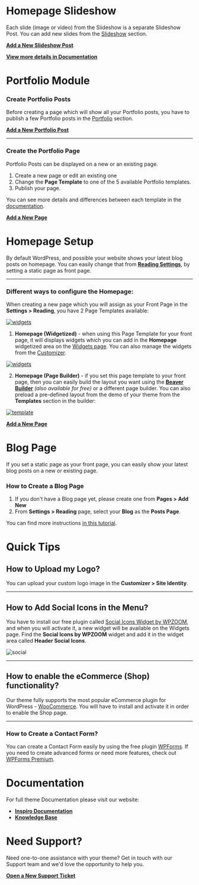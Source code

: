 # Homepage Slideshow

Each slide (image or video) from the Slideshow is a separate Slideshow Post. You can add new slides from the [Slideshow](edit.php?post_type=slider) section.

**[Add a New Slideshow Post](edit.php?post_type=slider)**

**[View more details in Documentation](https://www.wpzoom.com/documentation/inspiro/#slider)**


# Portfolio Module


### Create Portfolio Posts
Before creating a page which will show all your Portfolio posts, you have to publish a few Portfolio posts in the [Portfolio](edit.php?post_type=portfolio_item) section.

**[Add a New Portfolio Post](edit.php?post_type=portfolio_item)**

---

### Create the Portfolio Page
Portfolio Posts can be displayed on a new or an existing page.

1. Create a new page or edit an existing one
2. Change the **Page Template** to one of the 5 available Portfolio templates.
3. Publish your page.

You can see more details and differences between each template in the [documentation](https://www.wpzoom.com/documentation/inspiro/#portfolio).

**[Add a New Page](post-new.php?post_type=page)**


# Homepage Setup

By default WordPress, and possible your website shows your latest blog posts on homepage. You can easily change that from **[Reading Settings](options-reading.php)**, by setting a static page as front page.

---

### Different ways to configure the Homepage:

When creating a new page which you will assign as your Front Page in the **Settings > Reading**, you have 2 Page Templates available:

[![widgets](https://www.wpzoom.com/wp-content/uploads/2018/09/inspiro-page-template-home.png)](https://www.wpzoom.com/wp-content/uploads/2018/09/inspiro-page-template-home.png)


1. **Homepage (Widgetized)** - when using this Page Template for your front page, it will displays widgets which you can add in the **Homepage** widgetized area on the [Widgets page](widgets.php). You can also manage the widgets from the [Customizer](customizer.php).

[![widgets](https://www.wpzoom.com/wp-content/uploads/2018/09/inspiro-home-widgets.png)](https://www.wpzoom.com/wp-content/uploads/2018/09/inspiro-home-widgets.png)


2. **Homepage (Page Builder)** - if you set this page template to your front page, then you can easily build the layout you want using the **[Beaver Builder](https://www.wpbeaverbuilder.com/wpzoom/?fla=463)** _(also available for free)_ or a different page builder. You can also preload a pre-defined layout from the demo of your theme from the **Templates** section in the builder:

[![template](https://www.wpzoom.com/wp-content/uploads/2018/09/beaver-load-template.png)](https://www.wpzoom.com/wp-content/uploads/2018/09/beaver-load-template.png)



**[Add a New Page](post-new.php?post_type=page)**


# Blog Page

If you set a static page as your front page, you can easily show your latest blog posts on a new or existing page.

### How to Create a Blog Page

1. If you don't have a Blog page yet, please create one from **Pages > Add New**
2. From **Settings > Reading** page, select your **Blog** as the **Posts Page**.

You can find more instructions [in this tutorial](https://www.wpzoom.com/docs/how-to-create-a-blog-page-in-business-themes/).

# Quick Tips

## How to Upload my Logo?

You can upload your custom logo image in the **Customizer > Site Identity**.

---

## How to Add Social Icons in the Menu?

You have to install our free plugin called [Social Icons Widget by WPZOOM](https://wordpress.org/plugins/social-icons-widget-by-wpzoom/), and when you will activate it, a new widget will be available on the Widgets page.
Find the **Social Icons by WPZOOM** widget and add it in the widget area called **Header Social Icons**.

![social](https://www.wpzoom.com/wp-content/uploads/2017/08/Screen-Shot-2017-08-21-at-15.21.27.png)

---

## How to enable the eCommerce (Shop) functionality?

Our theme fully supports the most popular eCommerce plugin for WordPress - [WooCommerce](https://wordpress.org/plugins/woocommerce/). You will have to install and activate it in order to enable the Shop page.

---

### How to Create a Contact Form?

You can create a Contact Form easily by using the free plugin [WPForms](https://wordpress.org/plugins/wpforms-lite/). If you need to create advanced forms or need more features, check out [WPForms Premium](http://wpzoom.com/go/wpforms).


# Documentation

For full theme Documentation please visit our website:
* **[Inspiro Documentation](https://www.wpzoom.com/documentation/inspiro/)**
* **[Knowledge Base](https://www.wpzoom.com/docs/)**


# Need Support?

Need one-to-one assistance with your theme? Get in touch with our Support team and we'd love the opportunity to help you.

**[Open a New Support Ticket](https://www.wpzoom.com/support/tickets/create/)**
